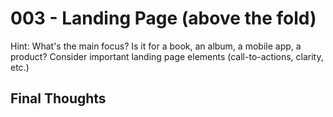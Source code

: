 # 003 - Landing Page (above the fold)

Hint: What's the main focus? Is it for a book, an album, a mobile app, a product? Consider important landing page elements (call-to-actions, clarity, etc.) 

## Final Thoughts